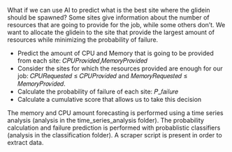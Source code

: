 What if we can use AI to predict what is the best site where the glidein should be spawned?
Some sites give information about the number of resources that are going to provide for the job, while some others don’t.
We want to allocate the glidein to the site that provide the largest amount of resources while minimizing the probability of failure.
- Predict the amount of CPU and Memory that is going to be provided from each site: 𝐶𝑃𝑈𝑃𝑟𝑜𝑣𝑖𝑑𝑒𝑑,𝑀𝑒𝑚𝑜𝑟𝑦𝑃𝑟𝑜𝑣𝑖𝑑𝑒𝑑
- Consider the sites for which the resources provided are enough for our job: 𝐶𝑃𝑈𝑅𝑒𝑞𝑢𝑒𝑠𝑡𝑒𝑑 ≤ 𝐶𝑃𝑈𝑃𝑟𝑜𝑣𝑖𝑑𝑒𝑑 and 𝑀𝑒𝑚𝑜𝑟𝑦𝑅𝑒𝑞𝑢𝑒𝑠𝑡𝑒𝑑 ≤ 𝑀𝑒𝑚𝑜𝑟𝑦𝑃𝑟𝑜𝑣𝑖𝑑𝑒𝑑.
- Calculate the probability of failure of each site: 𝑃_𝑓𝑎𝑖𝑙𝑢𝑟𝑒
- Calculate a cumulative score that allows us to take this decision

The memory and CPU amount forecasting is performed using a time series analysis (analysis in the time_series_analysis folder).
The probability calculation and failure prediction is performed with probablistic classifiers (analysis in the classification folder).
A scraper script is present in order to extract data.
